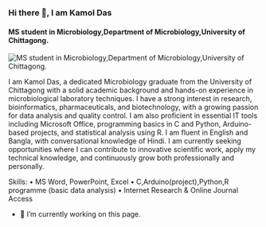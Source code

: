 ### Hi there 👋, I am Kamol Das
#### MS student in Microbiology,Department of Microbiology,University of Chittagong.
![MS student in Microbiology,Department of Microbiology,University of Chittagong.](https://scontent.fcgp3-2.fna.fbcdn.net/v/t39.30808-6/480941666_1807383469804125_5357043614008908541_n.jpg?stp=dst-jpg_s960x960_tt6&_nc_cat=101&ccb=1-7&_nc_sid=cc71e4&_nc_ohc=_dEnPNQdl_QQ7kNvwF4wiLs&_nc_oc=Admc73AXEKLWGGIdDBZKH_5cugk94zKXQn-6bCLbqJsyf5oeiXgu7kWiLs7FHO28dFU&_nc_zt=23&_nc_ht=scontent.fcgp3-2.fna&_nc_gid=XwHYcEv-0LokZlmmguK-uw&oh=00_AfPWzZE3nl9uGJ6uhvgBH4sCxP3J9q5HL1ZxhKWmg6OCMw&oe=685872F5)

I am Kamol Das, a dedicated Microbiology graduate from the University of Chittagong with a solid academic background and hands-on experience in microbiological laboratory techniques. I have a strong interest in research, bioinformatics, pharmaceuticals, and biotechnology, with a growing passion for data analysis and quality control.
I am also proficient in essential IT tools including Microsoft Office, programming basics in C and Python, Arduino-based projects, and statistical analysis using R. I am fluent in English and Bangla, with conversational knowledge of Hindi.
I am currently seeking opportunities where I can contribute to innovative scientific work, apply my technical knowledge, and continuously grow both professionally and personally.



Skills: •	MS Word, PowerPoint, Excel •	C,Arduino(project),Python,R programme (basic data analysis) •	Internet Research & Online Journal Access

- 🔭 I’m currently working on this page. 





